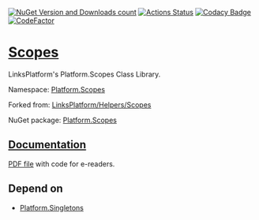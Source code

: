 [![NuGet Version and Downloads count](https://img.shields.io/nuget/v/Platform.Scopes?label=nuget&style=flat)](https://www.nuget.org/packages/Platform.Scopes)
[![Actions Status](https://github.com/linksplatform/Scopes/workflows/CD/badge.svg)](https://github.com/linksplatform/Scopes/actions?workflow=CD)
[![Codacy Badge](https://api.codacy.com/project/badge/Grade/b8434558347046c28ad0224cab87137e)](https://www.codacy.com/app/drakonard/Scopes?utm_source=github.com&amp;utm_medium=referral&amp;utm_content=linksplatform/Scopes&amp;utm_campaign=Badge_Grade)
[![CodeFactor](https://www.codefactor.io/repository/github/linksplatform/Scopes/badge)](https://www.codefactor.io/repository/github/linksplatform/Scopes)

# [Scopes](https://github.com/linksplatform/Scopes)

LinksPlatform's Platform.Scopes Class Library.

Namespace: [Platform.Scopes](https://linksplatform.github.io/Scopes/csharp/api/Platform.Scopes.html)

Forked from: [LinksPlatform/Helpers/Scopes](https://github.com/linksplatform/Helpers/tree/e27f7586f8015cad596b6aa3c2df2ac2a3dadb60/Scopes)

NuGet package: [Platform.Scopes](https://www.nuget.org/packages/Platform.Scopes)

## [Documentation](https://linksplatform.github.io/Scopes)
[PDF file](https://linksplatform.github.io/Scopes/csharp/Platform.Scopes.pdf) with code for e-readers.

## Depend on
*   [Platform.Singletons](https://github.com/linksplatform/Singletons)
